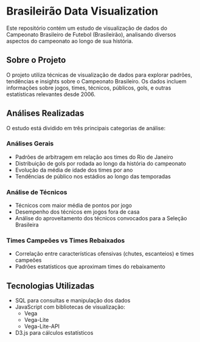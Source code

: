 # Brasileirão Data Visualization

Este repositório contém um estudo de visualização de dados do Campeonato Brasileiro de Futebol (Brasileirão), analisando diversos aspectos do campeonato ao longo de sua história.

## Sobre o Projeto

O projeto utiliza técnicas de visualização de dados para explorar padrões, tendências e insights sobre o Campeonato Brasileiro. Os dados incluem informações sobre jogos, times, técnicos, públicos, gols, e outras estatísticas relevantes desde 2006.

## Análises Realizadas

O estudo está dividido em três principais categorias de análise:

### Análises Gerais
- Padrões de arbitragem em relação aos times do Rio de Janeiro
- Distribuição de gols por rodada ao longo da história do campeonato
- Evolução da média de idade dos times por ano
- Tendências de público nos estádios ao longo das temporadas

### Análise de Técnicos
- Técnicos com maior média de pontos por jogo
- Desempenho dos técnicos em jogos fora de casa
- Análise do aproveitamento dos técnicos convocados para a Seleção Brasileira

### Times Campeões vs Times Rebaixados
- Correlação entre características ofensivas (chutes, escanteios) e times campeões
- Padrões estatísticos que aproximam times do rebaixamento

## Tecnologias Utilizadas

- SQL para consultas e manipulação dos dados
- JavaScript com bibliotecas de visualização:
  - Vega
  - Vega-Lite
  - Vega-Lite-API
- D3.js para cálculos estatísticos
